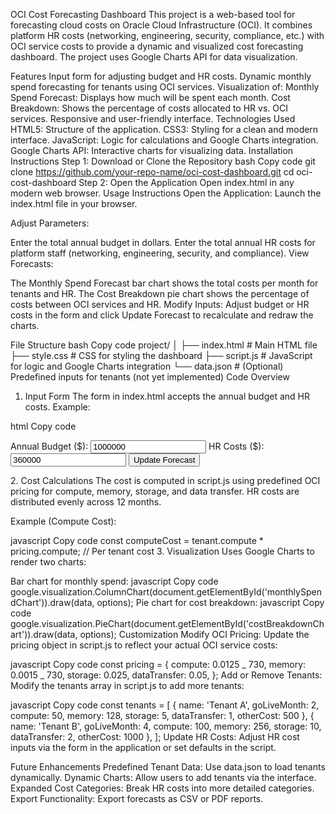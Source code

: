 OCI Cost Forecasting Dashboard
This project is a web-based tool for forecasting cloud costs on Oracle Cloud Infrastructure (OCI). It combines platform HR costs (networking, engineering, security, compliance, etc.) with OCI service costs to provide a dynamic and visualized cost forecasting dashboard. The project uses Google Charts API for data visualization.

Features
Input form for adjusting budget and HR costs.
Dynamic monthly spend forecasting for tenants using OCI services.
Visualization of:
Monthly Spend Forecast: Displays how much will be spent each month.
Cost Breakdown: Shows the percentage of costs allocated to HR vs. OCI services.
Responsive and user-friendly interface.
Technologies Used
HTML5: Structure of the application.
CSS3: Styling for a clean and modern interface.
JavaScript: Logic for calculations and Google Charts integration.
Google Charts API: Interactive charts for visualizing data.
Installation Instructions
Step 1: Download or Clone the Repository
bash
Copy code
git clone https://github.com/your-repo-name/oci-cost-dashboard.git
cd oci-cost-dashboard
Step 2: Open the Application
Open index.html in any modern web browser.
Usage Instructions
Open the Application:
Launch the index.html file in your browser.

Adjust Parameters:

Enter the total annual budget in dollars.
Enter the total annual HR costs for platform staff (networking, engineering, security, and compliance).
View Forecasts:

The Monthly Spend Forecast bar chart shows the total costs per month for tenants and HR.
The Cost Breakdown pie chart shows the percentage of costs between OCI services and HR.
Modify Inputs:
Adjust budget or HR costs in the form and click Update Forecast to recalculate and redraw the charts.

File Structure
bash
Copy code
project/
│
├── index.html # Main HTML file
├── style.css # CSS for styling the dashboard
├── script.js # JavaScript for logic and Google Charts integration
└── data.json # (Optional) Predefined inputs for tenants (not yet implemented)
Code Overview

1. Input Form
   The form in index.html accepts the annual budget and HR costs.
   Example:

html
Copy code

<form id="inputForm">
    <label>Annual Budget ($):</label>
    <input type="number" id="budget" value="1000000" required>
    <label>HR Costs ($):</label>
    <input type="number" id="hrCost" value="360000" required>
    <button type="submit">Update Forecast</button>
</form>
2. Cost Calculations
The cost is computed in script.js using predefined OCI pricing for compute, memory, storage, and data transfer. HR costs are distributed evenly across 12 months.

Example (Compute Cost):

javascript
Copy code
const computeCost = tenant.compute \* pricing.compute; // Per tenant cost 3. Visualization
Uses Google Charts to render two charts:

Bar chart for monthly spend:
javascript
Copy code
google.visualization.ColumnChart(document.getElementById('monthlySpendChart')).draw(data, options);
Pie chart for cost breakdown:
javascript
Copy code
google.visualization.PieChart(document.getElementById('costBreakdownChart')).draw(data, options);
Customization
Modify OCI Pricing: Update the pricing object in script.js to reflect your actual OCI service costs:

javascript
Copy code
const pricing = {
compute: 0.0125 _ 730,
memory: 0.0015 _ 730,
storage: 0.025,
dataTransfer: 0.05,
};
Add or Remove Tenants: Modify the tenants array in script.js to add more tenants:

javascript
Copy code
const tenants = [
{ name: 'Tenant A', goLiveMonth: 2, compute: 50, memory: 128, storage: 5, dataTransfer: 1, otherCost: 500 },
{ name: 'Tenant B', goLiveMonth: 4, compute: 100, memory: 256, storage: 10, dataTransfer: 2, otherCost: 1000 },
];
Update HR Costs: Adjust HR cost inputs via the form in the application or set defaults in the script.

Future Enhancements
Predefined Tenant Data: Use data.json to load tenants dynamically.
Dynamic Charts: Allow users to add tenants via the interface.
Expanded Cost Categories: Break HR costs into more detailed categories.
Export Functionality: Export forecasts as CSV or PDF reports.
